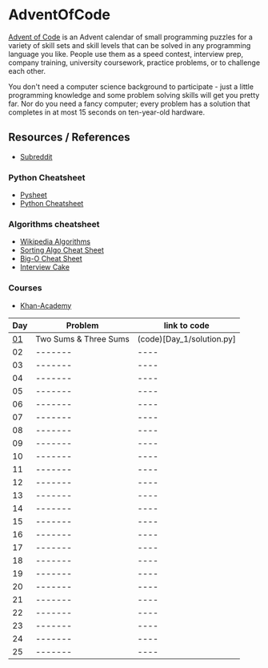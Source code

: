 # AdventOfCode

[Advent of Code](https://adventofcode.com) is an Advent calendar of small programming puzzles for a variety of skill sets and skill levels that can be solved in any programming language you like. People use them as a speed contest, interview prep, company training, university coursework, practice problems, or to challenge each other.

You don't need a computer science background to participate - just a little programming knowledge and some problem solving skills will get you pretty far. Nor do you need a fancy computer; every problem has a solution that completes in at most 15 seconds on ten-year-old hardware.

## Resources / References

* [Subreddit](https://www.reddit.com/r/adventofcode/)

### Python Cheatsheet
* [Pysheet](https://www.pythonsheets.com)
* [Python Cheatsheet](https://www.pythoncheatsheet.org)

### Algorithms cheatsheet
* [Wikipedia Algorithms](https://en.wikipedia.org/wiki/List_of_algorithms)
* [Sorting Algo Cheat Sheet](https://www.interviewcake.com/sorting-algorithm-cheat-sheet)
* [Big-O Cheat Sheet](https://www.bigocheatsheet.com)
* [Interview Cake](https://www.interviewcake.com)

### Courses
* [Khan-Academy](https://www.khanacademy.org/computing/computer-science/algorithms)

Day | Problem | link to code
--- | ------- | ----
[01](Day_1) | Two Sums & Three Sums | (code)[Day_1/solution.py]
02 | ------- | ----
03 | ------- | ----
04 | ------- | ----
05 | ------- | ----
06 | ------- | ----
07 | ------- | ----
08 | ------- | ----
09 | ------- | ----
10 | ------- | ----
11 | ------- | ----
12 | ------- | ----
13 | ------- | ----
14 | ------- | ----
15 | ------- | ----
16 | ------- | ----
17 | ------- | ----
18 | ------- | ----
19 | ------- | ----
20 | ------- | ----
21 | ------- | ----
22 | ------- | ----
23 | ------- | ----
24 | ------- | ----
25 | ------- | ----